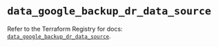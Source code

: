 # `data_google_backup_dr_data_source`

Refer to the Terraform Registry for docs: [`data_google_backup_dr_data_source`](https://registry.terraform.io/providers/hashicorp/google-beta/6.14.1/docs/data-sources/google_backup_dr_data_source).

